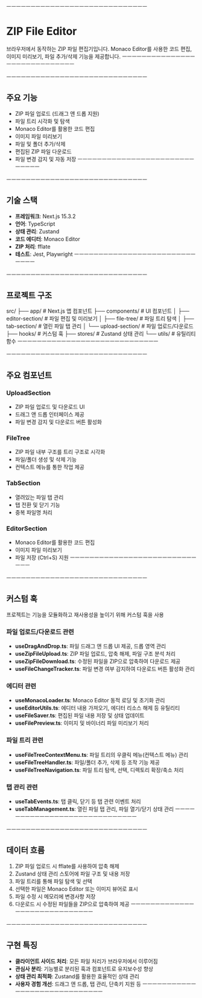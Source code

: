 ㅡㅡㅡㅡㅡㅡㅡㅡㅡㅡㅡㅡㅡㅡㅡㅡㅡㅡㅡㅡㅡㅡㅡㅡㅡㅡㅡㅡㅡ
# ZIP File Editor
브라우저에서 동작하는 ZIP 파일 편집기입니다. 
Monaco Editor를 사용한 코드 편집, 이미지 미리보기, 파일 추가/삭제 기능을 제공합니다.
ㅡㅡㅡㅡㅡㅡㅡㅡㅡㅡㅡㅡㅡㅡㅡㅡㅡㅡㅡㅡㅡㅡㅡㅡㅡㅡㅡㅡㅡ


ㅡㅡㅡㅡㅡㅡㅡㅡㅡㅡㅡㅡㅡㅡㅡㅡㅡㅡㅡㅡㅡㅡㅡㅡㅡㅡㅡㅡㅡ
## 주요 기능
- ZIP 파일 업로드 (드래그 앤 드롭 지원)
- 파일 트리 시각화 및 탐색
- Monaco Editor를 활용한 코드 편집
- 이미지 파일 미리보기
- 파일 및 폴더 추가/삭제
- 편집된 ZIP 파일 다운로드
- 파일 변경 감지 및 자동 저장
ㅡㅡㅡㅡㅡㅡㅡㅡㅡㅡㅡㅡㅡㅡㅡㅡㅡㅡㅡㅡㅡㅡㅡㅡㅡㅡㅡㅡㅡ


ㅡㅡㅡㅡㅡㅡㅡㅡㅡㅡㅡㅡㅡㅡㅡㅡㅡㅡㅡㅡㅡㅡㅡㅡㅡㅡㅡㅡㅡ
## 기술 스택
- **프레임워크**: Next.js 15.3.2
- **언어**: TypeScript
- **상태 관리**: Zustand
- **코드 에디터**: Monaco Editor
- **ZIP 처리**: fflate
- **테스트**: Jest, Playwright
ㅡㅡㅡㅡㅡㅡㅡㅡㅡㅡㅡㅡㅡㅡㅡㅡㅡㅡㅡㅡㅡㅡㅡㅡㅡㅡㅡㅡㅡ


ㅡㅡㅡㅡㅡㅡㅡㅡㅡㅡㅡㅡㅡㅡㅡㅡㅡㅡㅡㅡㅡㅡㅡㅡㅡㅡㅡㅡㅡ
## 프로젝트 구조
src/
├── app/                 # Next.js 앱 컴포넌트
├── components/          # UI 컴포넌트
│   ├── editor-section/  # 파일 편집 및 미리보기
│   ├── file-tree/       # 파일 트리 탐색
│   ├── tab-section/     # 열린 파일 탭 관리
│   └── upload-section/  # 파일 업로드/다운로드
├── hooks/               # 커스텀 훅
├── stores/              # Zustand 상태 관리
└── utils/               # 유틸리티 함수
ㅡㅡㅡㅡㅡㅡㅡㅡㅡㅡㅡㅡㅡㅡㅡㅡㅡㅡㅡㅡㅡㅡㅡㅡㅡㅡㅡㅡㅡ


ㅡㅡㅡㅡㅡㅡㅡㅡㅡㅡㅡㅡㅡㅡㅡㅡㅡㅡㅡㅡㅡㅡㅡㅡㅡㅡㅡㅡㅡ
## 주요 컴포넌트

### UploadSection
- ZIP 파일 업로드 및 다운로드 UI
- 드래그 앤 드롭 인터페이스 제공
- 파일 변경 감지 및 다운로드 버튼 활성화

### FileTree
- ZIP 파일 내부 구조를 트리 구조로 시각화
- 파일/폴더 생성 및 삭제 기능
- 컨텍스트 메뉴를 통한 작업 제공

### TabSection
- 열려있는 파일 탭 관리
- 탭 전환 및 닫기 기능
- 중복 파일명 처리

### EditorSection
- Monaco Editor를 활용한 코드 편집
- 이미지 파일 미리보기
- 파일 저장 (Ctrl+S) 지원
ㅡㅡㅡㅡㅡㅡㅡㅡㅡㅡㅡㅡㅡㅡㅡㅡㅡㅡㅡㅡㅡㅡㅡㅡㅡㅡㅡㅡㅡ


ㅡㅡㅡㅡㅡㅡㅡㅡㅡㅡㅡㅡㅡㅡㅡㅡㅡㅡㅡㅡㅡㅡㅡㅡㅡㅡㅡㅡㅡ
## 커스텀 훅
프로젝트는 기능을 모듈화하고 재사용성을 높이기 위해 커스텀 훅을 사용

### 파일 업로드/다운로드 관련
- **useDragAndDrop.ts**: 파일 드래그 앤 드롭 UI 제공, 드롭 영역 관리
- **useZipFileUpload.ts**: ZIP 파일 업로드, 압축 해제, 파일 구조 분석 처리
- **useZipFileDownload.ts**: 수정된 파일을 ZIP으로 압축하여 다운로드 제공
- **useFileChangeTracker.ts**: 파일 변경 여부 감지하여 다운로드 버튼 활성화 관리

### 에디터 관련
- **useMonacoLoader.ts**: Monaco Editor 동적 로딩 및 초기화 관리
- **useEditorUtils.ts**: 에디터 내용 가져오기, 에디터 리소스 해제 등 유틸리티
- **useFileSaver.ts**: 편집된 파일 내용 저장 및 상태 업데이트
- **useFilePreview.ts**: 이미지 및 바이너리 파일 미리보기 처리

### 파일 트리 관련
- **useFileTreeContextMenu.ts**: 파일 트리의 우클릭 메뉴(컨텍스트 메뉴) 관리
- **useFileTreeHandler.ts**: 파일/폴더 추가, 삭제 등 조작 기능 제공
- **useFileTreeNavigation.ts**: 파일 트리 탐색, 선택, 디렉토리 확장/축소 처리

### 탭 관리 관련
- **useTabEvents.ts**: 탭 클릭, 닫기 등 탭 관련 이벤트 처리
- **useTabManagement.ts**: 열린 파일 탭 관리, 파일 열기/닫기 상태 관리
ㅡㅡㅡㅡㅡㅡㅡㅡㅡㅡㅡㅡㅡㅡㅡㅡㅡㅡㅡㅡㅡㅡㅡㅡㅡㅡㅡㅡㅡ


ㅡㅡㅡㅡㅡㅡㅡㅡㅡㅡㅡㅡㅡㅡㅡㅡㅡㅡㅡㅡㅡㅡㅡㅡㅡㅡㅡㅡㅡ
## 데이터 흐름
1. ZIP 파일 업로드 시 fflate를 사용하여 압축 해제
2. Zustand 상태 관리 스토어에 파일 구조 및 내용 저장
3. 파일 트리를 통해 파일 탐색 및 선택
4. 선택한 파일은 Monaco Editor 또는 이미지 뷰어로 표시
5. 파일 수정 시 메모리에 변경사항 저장
6. 다운로드 시 수정된 파일들을 ZIP으로 압축하여 제공
ㅡㅡㅡㅡㅡㅡㅡㅡㅡㅡㅡㅡㅡㅡㅡㅡㅡㅡㅡㅡㅡㅡㅡㅡㅡㅡㅡㅡㅡ


ㅡㅡㅡㅡㅡㅡㅡㅡㅡㅡㅡㅡㅡㅡㅡㅡㅡㅡㅡㅡㅡㅡㅡㅡㅡㅡㅡㅡㅡ
## 구현 특징
- **클라이언트 사이드 처리**: 모든 파일 처리가 브라우저에서 이루어짐
- **관심사 분리**: 기능별로 분리된 훅과 컴포넌트로 유지보수성 향상
- **상태 관리 최적화**: Zustand를 활용한 효율적인 상태 관리
- **사용자 경험 개선**: 드래그 앤 드롭, 탭 관리, 단축키 지원 등
ㅡㅡㅡㅡㅡㅡㅡㅡㅡㅡㅡㅡㅡㅡㅡㅡㅡㅡㅡㅡㅡㅡㅡㅡㅡㅡㅡㅡㅡ